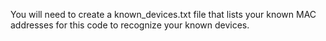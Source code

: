 You will need to create a known_devices.txt file that lists your known MAC addresses for this code to recognize your known devices.
